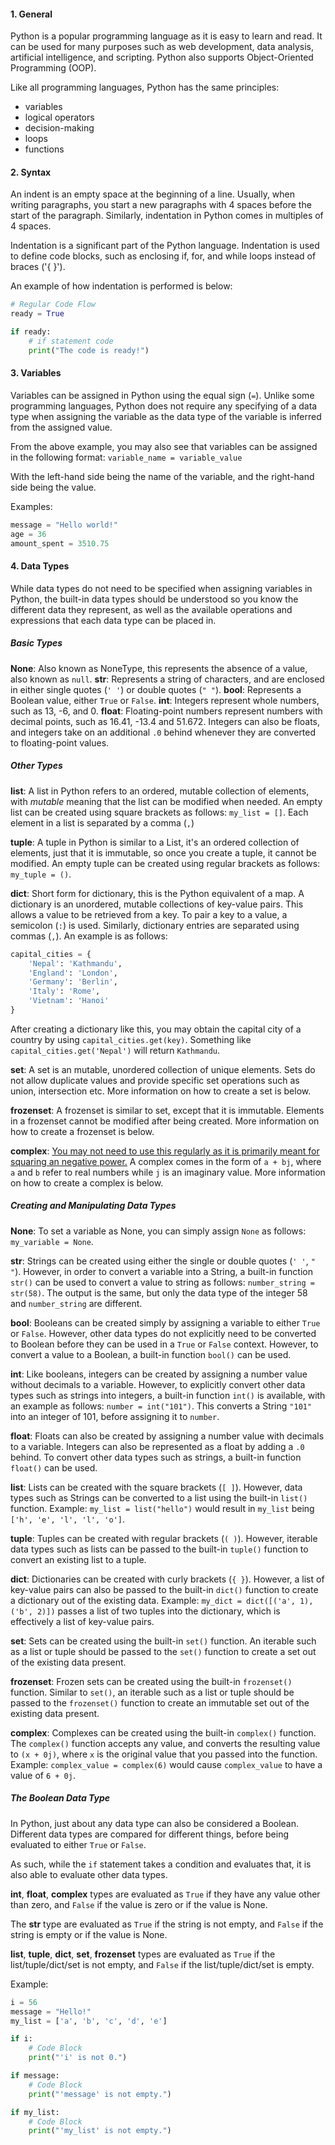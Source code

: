 
#### 1. General

Python is a popular programming language as it is easy to learn and read. It can be used for many purposes such as web development, data analysis, artificial intelligence, and scripting. Python also supports Object-Oriented Programming (OOP).

Like all programming languages, Python has the same principles: 
   -  variables
   -  logical operators
   -  decision-making
   -  loops
   -  functions

#### 2. Syntax

An indent is an empty space at the beginning of a line. Usually, when writing paragraphs, you start a new paragraphs with 4 spaces before the start of the paragraph. Similarly, indentation in Python comes in multiples of 4 spaces.

Indentation is a significant part of the Python language. Indentation is used to define code blocks, such as enclosing if, for, and while loops instead of braces ('{ }').

An example of how indentation is performed is below:
```python
# Regular Code Flow
ready = True

if ready:
    # if statement code
    print("The code is ready!")
```


#### 3. Variables

Variables can be assigned in Python using the equal sign (`=`). Unlike some programming languages, Python does not require any specifying of a data type when assigning the variable as the data type of the variable is inferred from the assigned value.

From the above example, you may also see that variables can be assigned in the following format:
`variable_name = variable_value`

With the left-hand side being the name of the variable, and the right-hand side being the value.

Examples:
```python
message = "Hello world!"
age = 36   
amount_spent = 3510.75
```

#### 4. Data Types

While data types do not need to be specified when assigning variables in Python, the built-in data types should be understood so you know the different data they represent, as well as the available operations and expressions that each data type can be placed in.

##### Basic Types

**None**: Also known as NoneType, this represents the absence of a value, also known as `null`. 
**str**: Represents a string of characters, and are enclosed in either single quotes (`' '`) or double quotes (`" "`).
**bool**: Represents a Boolean value, either `True` or `False`.
**int**: Integers represent whole numbers, such as 13, -6, and 0.
**float**: Floating-point numbers represent numbers with decimal points, such as 16.41, -13.4 and 51.672. Integers can also be floats, and integers take on an additional `.0` behind whenever they are converted to floating-point values.

##### Other Types

**list**: A list in Python refers to an ordered, mutable collection of elements, with *mutable* meaning that the list can be modified when needed. An empty list can be created using square brackets as follows: `my_list = []`. Each element in a list is separated by a comma (`,`)

**tuple**: A tuple in Python is similar to a List, it's an ordered collection of elements, just that it is immutable, so once you create a tuple, it cannot be modified. An empty tuple can be created using regular brackets as follows: `my_tuple = ()`.

**dict**: Short form for dictionary, this is the Python equivalent of a map. A dictionary is an unordered, mutable collections of key-value pairs. This allows a value to be retrieved from a key. To pair a key to a value, a semicolon (`:`) is used. Similarly, dictionary entries are separated using commas (`,`). 
An example is as follows:
```python
capital_cities = {
	'Nepal': 'Kathmandu',
	'England': 'London',
	'Germany': 'Berlin',
	'Italy': 'Rome',
	'Vietnam': 'Hanoi'				  
}
```

After creating a dictionary like this, you may obtain the capital city of a country by using `capital_cities.get(key)`. Something like `capital_cities.get('Nepal')` will return `Kathmandu`.


**set**: A set is an mutable, unordered collection of unique elements. Sets do not allow duplicate values and provide specific set operations such as union, intersection etc. More information on how to create a set is below.

**frozenset**: A frozenset is similar to set, except that it is immutable. Elements in a frozenset cannot be modified after being created. More information on how to create a frozenset is below.

**complex**: <u>You may not need to use this regularly as it is primarily meant for squaring an negative power.</u> A complex comes in the form of `a + bj`, where `a`  and `b` refer to real numbers while `j` is an imaginary value. More information on how to create a complex is below.


##### Creating and Manipulating Data Types

**None**: To set a variable as None, you can simply assign `None` as follows: `my_variable = None`.

**str**: Strings can be created using either the single or double quotes (`' '`, `" "`). However, in order to convert a variable into a String, a built-in function `str()` can be used to convert a value to string as follows: `number_string = str(58)`. The output is the same, but only the data type of the integer 58 and `number_string` are different.

**bool**: Booleans can be created simply by assigning a variable to either `True` or `False`. However, other data types do not explicitly need to be converted to Boolean before they can be used in a `True` or `False` context. However, to convert a value to a Boolean, a built-in function `bool()` can be used.

**int**: Like booleans, integers can be created by assigning a number value without decimals to a variable. However, to explicitly convert other data types such as strings into integers, a built-in function `int()` is available, with an example as follows: `number = int("101")`. This converts a String `"101"` into an integer of 101, before assigning it to `number`.

**float**: Floats can also be created by assigning a number value with decimals to a variable. Integers can also be represented as a float by adding a `.0` behind. To convert other data types such as strings, a built-in function `float()` can be used.

**list**: Lists can be created with the square brackets (`[ ]`). However, data types such as Strings can be converted to a list using the built-in `list()` function. Example: `my_list = list("hello")` would result in `my_list` being `['h', 'e', 'l', 'l', 'o']`.

**tuple**: Tuples can be created with regular brackets (`( )`). However, iterable data types such as lists can be passed to the built-in `tuple()` function to convert an existing list to a tuple.

**dict**: Dictionaries can be created with curly brackets (`{ }`). However, a list of key-value pairs can also be passed to the built-in `dict()` function to create a dictionary out of the existing data. Example: `my_dict = dict([('a', 1), ('b', 2)])` passes a list of two tuples into the dictionary, which is effectively a list of key-value pairs.

**set**: Sets can be created using the built-in `set()` function. An iterable such as a list or tuple should be passed to the `set()` function to create a set out of the existing data present.

**frozenset**: Frozen sets can be created using the built-in `frozenset()` function. Similar to `set()`, an iterable such as a list or tuple should be passed to the `frozenset()` function to create an immutable set out of the existing data present.

**complex**: Complexes can be created using the built-in `complex()` function. The `complex()` function accepts any value, and converts the resulting value to `(x + 0j)`, where `x` is the original value that you passed into the function. Example: `complex_value = complex(6)` would cause `complex_value` to have a value of `6 + 0j`. 


##### The Boolean Data Type

In Python, just about any data type can also be considered a Boolean. Different data types are compared for different things, before being evaluated to either `True` or `False`.

As such, while the `if` statement takes a condition and evaluates that, it is also able to evaluate other data types.

**int**, **float**, **complex** types are evaluated as `True` if they have any value other than zero, and `False` if the value is zero or if the value is None.

The **str** type are evaluated as `True` if the string is not empty, and `False` if the string is empty or if the value is None.

**list**, **tuple**, **dict**, **set**, **frozenset** types are evaluated as `True` if the list/tuple/dict/set is not empty, and `False` if the list/tuple/dict/set is empty.

Example:
```python
i = 56
message = "Hello!"
my_list = ['a', 'b', 'c', 'd', 'e']

if i:
    # Code Block
    print("'i' is not 0.")

if message:
	# Code Block
	print("'message' is not empty.")

if my_list:
    # Code Block
    print("'my_list' is not empty.")
```

